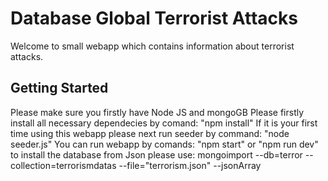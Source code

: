 # Database Global Terrorist Attacks
Welcome to small webapp which contains information about terrorist attacks.

## Getting Started
Please make sure you firstly have Node JS and mongoGB
Please firstly install all necessary dependecies by comand:
 "npm install"
If it is your first time using this webapp please next run seeder by command:
"node seeder.js"
You can run webapp by comands:
"npm start" or "npm run dev"
to install the database from Json please use:
mongoimport --db=terror  --collection=terrorismdatas --file="terrorism.json" --jsonArray

